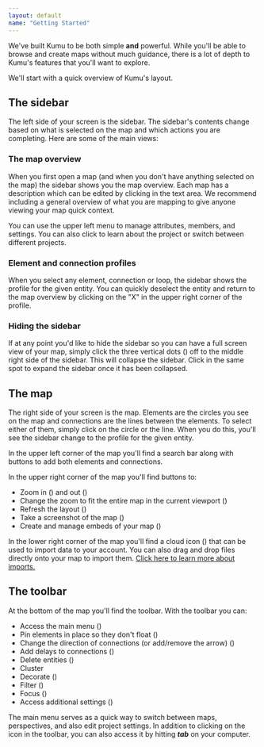 ```yaml
---
layout: default
name: "Getting Started"
---
```


We've built Kumu to be both simple **and** powerful. While you'll be able to browse and create maps without much guidance, there is a lot of depth to Kumu's features that you'll want to explore.

We'll start with a quick overview of Kumu's layout.

## The sidebar

The left side of your screen is the sidebar. The sidebar's contents change based on what is selected on the map and which actions you are completing. Here are some of the main views:

### The map overview
When you first open a map (and when you don't have anything selected on the map) the sidebar shows you the map overview. Each map has a description which can be edited by clicking in the text area. We recommend including a general overview of what you are mapping to give anyone viewing your map quick context.

You can use the upper left menu to manage attributes, members, and settings. You can also click to learn about the project or switch between different projects.

### Element and connection profiles

When you select any element, connection or loop, the sidebar shows the profile for the given entity. You can quickly deselect the entity and return to the map overview by clicking on the "X" in the upper right corner of the profile.

### Hiding the sidebar

If at any point you'd like to hide the sidebar so you can have a full screen view of your map, simply click the three vertical dots (<i class="fa fa-ellipsis-v"></i>) off to the middle right side of the sidebar. This will collapse the sidebar. Click in the same spot to expand the sidebar once it has been collapsed.


## The map
The right side of your screen is the map. Elements are the circles you see on the map and connections are the lines between the elements. To select either of them, simply click on the circle or the line. When you do this, you'll see the sidebar change to the profile for the given entity.

In the upper left corner of the map you'll find a search bar along with buttons to add both elements and connections.

In the upper right corner of the map you'll find buttons to:

* Zoom in (<i class="fa fa-plus"></i>) and out (<i class="fa fa-minus"></i>)
* Change the zoom to fit the entire map in the current viewport (<i class="fa fa-compress"></i>)
* Refresh the layout (<i class="fa fa-refresh"></i>)
* Take a screenshot of the map (<i class="fa fa-camera-retro"></i>)
* Create and manage embeds of your map (<i class="fa fa-code"></i>)

In the lower right corner of the map you'll find a cloud icon (<i class="fa fa-cloud"></i>) that can be used to import data to your account. You can also drag and drop files directly onto your map to import them. [Click here to learn more about imports.](/basics/imports.html)


## The toolbar
At the bottom of the map you'll find the toolbar. With the toolbar you can:

* Access the main menu (<i class="fa fa-th"></i>)
* Pin elements in place so they don't float (<i class="fa fa-map-marker"></i>)
* Change the direction of connections (or add/remove the arrow) (<i class="fa fa-random"></i>)
* Add delays to connections (<i class="fa fa-warning"></i>)
* Delete entities (<i class="fa fa-trash-o"></i>)
* Cluster
* Decorate (<i class="fa fa-tint"></i>)
* Filter (<i class="fa fa-filter"></i>)
* Focus (<i class="fa fa-crosshairs"></i>)
* Access additional settings (<i class="fa fa-ellipsis-h"></i>)

The main menu serves as a quick way to switch between maps, perspectives, and also edit project settings. In addition to clicking on the icon in the toolbar, you can also access it by hitting ***tab*** on your computer.
